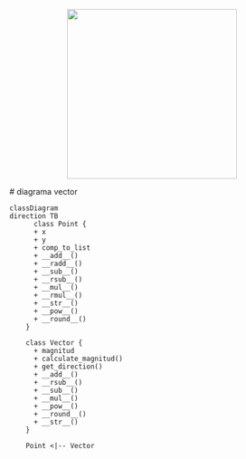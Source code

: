 <div align='center'>
<figure> <img src="https://res.cloudinary.com/dm0p2ljin/image/upload/v1714416338/error-418_dtb3ak.png" alt="" width="300" height="auto"/></br>
<figcaption><b></b></figcaption></figure>
</div>
# diagrama vector 

```mermaid
classDiagram
direction TB
      class Point {
      + x
      + y
      + comp_to_list
      + __add__()
      + __radd__()
      + __sub__()
      + __rsub__()
      + __mul__()
      + __rmul__()
      + __str__()
      + __pow__()
      + __round__()
    }

    class Vector {
      + magnitud
      + calculate_magnitud()
      + get_direction()
      + __add__()
      + __rsub__()
      + __sub__()
      + __mul__()
      + __pow__()
      + __round__()
      + __str__()
    }

    Point <|-- Vector
```